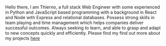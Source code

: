 Hello there, 
I am Thierno, a full stack Web Engineer with some  experienced in Python and JavaScript based programming with a background in React and Node with Express and relational databases. Possess strong skills in team playing and time management which helps companies deliver successful outcomes. Always seeking to learn, and able to grasp and adapt to new concepts quickly and efficiently. Please find my find out more about my projects [here ](http://visitdiallo.com/)
